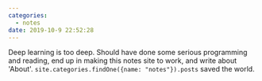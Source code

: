```yaml
---
categories:
  - notes
date: 2019-10-9 22:52:28
---
```


Deep learning is too deep. Should have done some serious programming and reading, end up in making this notes site to work, and write about 'About'. `site.categories.findOne({name: "notes"}).posts` saved the world.